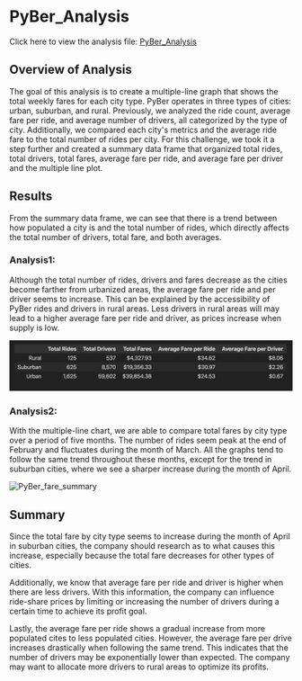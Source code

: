 # PyBer_Analysis
Click here to view the analysis file: [PyBer_Analysis](https://github.com/vijaycse/PyBer_Analysis/blob/main/PyBer_Challenge.ipynb)

## Overview of Analysis
The goal of this analysis is to create a multiple-line graph that shows the total weekly fares for each city type. PyBer operates in three types of cities: urban, suburban, and rural. Previously, we analyzed the ride count, average fare per ride, and average number of drivers, all categorized by the type of city. Additionally, we compared each city's metrics and the average ride fare to the total number of rides per city. For this challenge, we took it a step further and created a summary data frame that organized total rides, total drivers, total fares, average fare per ride, and average fare per driver and the multiple line plot.

## Results
From the summary data frame, we can see that there is a trend between how populated a city is and the total number of rides, which directly affects the total number of drivers, total fare, and both averages. 

### Analysis1:

Although the total number of rides, drivers and fares decrease as the cities become farther from urbanized areas, the average fare per ride and per driver seems to increase. This can be explained by the accessibility of PyBer rides and drivers in rural areas. Less drivers in rural areas will may lead to a higher average fare per ride and driver, as prices increase when supply is low. 

![Summary Data](https://github.com/vijaycse/PyBer_Analysis/blob/main/Analysis/Summary_DataFrame.PNG)

### Analysis2:

With the multiple-line chart, we are able to compare total fares by city type over a period of five months. The number of rides seem peak at the end of February and fluctuates during the month of March. All the graphs tend to follow the same trend throughout these months, except for the trend in suburban cities, where we see a sharper increase during the month of April. 

![PyBer_fare_summary](https://github.com/vijaycse/PyBer_Analysis/blob/main/Analysis/Fig8.png)

## Summary
Since the total fare by city type seems to increase during the month of April in suburban cities, the company should research as to what causes this increase, especially because the total fare decreases for other types of cities. 

Additionally, we know that average fare per ride and driver is higher when there are less drivers. With this information, the company can influence ride-share prices by limiting or increasing the number of drivers during a certain time to achieve its profit goal. 

Lastly, the average fare per ride shows a gradual increase from more populated cites to less populated cities. However, the average fare per drive increases drastically when following the same trend. This indicates that the number of drivers may be exponentially lower than expected. The company may want to allocate more drivers to rural areas to optimize its profits. 

